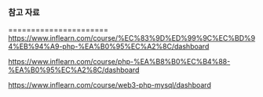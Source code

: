 ### 참고 자료

======================  
https://www.inflearn.com/course/%EC%83%9D%ED%99%9C%EC%BD%94%EB%94%A9-php-%EA%B0%95%EC%A2%8C/dashboard

https://www.inflearn.com/course/php-%EA%B8%B0%EC%B4%88-%EA%B0%95%EC%A2%8C/dashboard

https://www.inflearn.com/course/web3-php-mysql/dashboard
